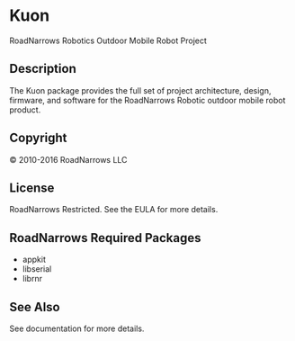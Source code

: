 # Kuon
RoadNarrows Robotics Outdoor Mobile Robot Project

## Description
The Kuon package provides the full set of project architecture, design,
firmware, and software for the RoadNarrows Robotic outdoor mobile robot
product. 

## Copyright
&#169; 2010-2016 RoadNarrows LLC

## License
RoadNarrows Restricted. See the EULA for more details.

## RoadNarrows Required Packages
* appkit
* libserial
* librnr

## See Also
See documentation for more details.
